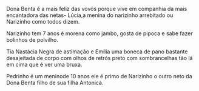 Dona Benta é a mais feliz das vovós porque vive em companhia da mais encantadora das netas- Lúcia,a menina do narizinho arrebitado ou Narizinho como todos dizem. 

Narizinho tem 7 anos é morena como jambo, gosta de pipoca e sabe fazer bolinhos de polvilho.

Tia Nastácia Negra de astimação e Emília uma boneca de pano bastante desajeitada de corpo com olhos de retrós preto com sombrancelhas tão lá em cima que é ver uma bruxa.

Pedrinho é um meninode 10 anos ele é primo de Narizinho o outro neto da Dona Benta filho de sua filha Antonica.







